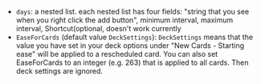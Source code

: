 
- `days`: a nested list. each nested list has four fields: "string that you see
   when you right click the add button", minimum interval, maximum interval,
   Shortcut(optional, doesn't work currently
- `EaseForCards` (default value `DeckSettings`): `DeckSettings` means that the
  value you have set in your deck options under "New Cards - Starting ease" will
  be applied to a rescheduled card. You can also set EaseForCards to an integer
  (e.g. 263) that is applied to all cards. Then deck settings are ignored.


